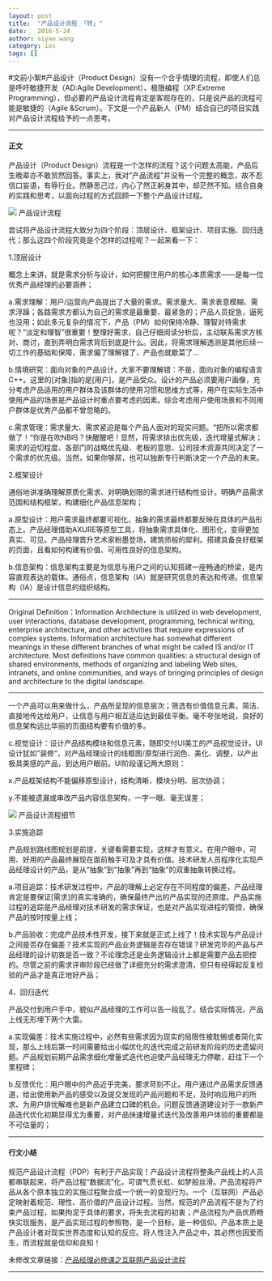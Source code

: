 ```yaml
---
layout: post
title:  "产品设计流程 「转」"
date:   2016-5-24
author: siyao.wang
category: ios
tags: []
---
```



#文前小絮#产品设计（Product Design）没有一个合乎情理的流程，即使人们总是呼吁敏捷开发（AD:Agile Development）、极限编程（XP:Extreme Programming），但必要的产品设计流程肯定是客观存在的，只是说产品的流程可能是敏捷的（Agile &amp;Scrum）。下文是一个产品新人（PM）结合自己的项目实践对产品设计流程给予的一点思考。

---
#### 正文
产品设计（Product Design）流程是一个怎样的流程？这个问题太高能，产品后生晚辈亦不敢贸然回答。事实上，我对“产品流程”并没有一个完整的概念，故不忍信口妄语，有辱行业。然静思己过，内心了然正躬身其中，却茫然不知。结合自身的实践和思考，以面向过程的方式回顾一下整个产品设计过程。


<img src="http://upload-images.jianshu.io/upload_images/656068-c6dd3cc826f9464d.jpg?imageMogr2/auto-orient/strip%7CimageView2/2/w/1240"/>
产品设计流程

尝试将产品设计流程大致分为四个阶段：顶层设计、框架设计、项目实施、回归迭代；那么这四个阶段究竟是个怎样的过程呢？一起来看一下：

1.顶层设计

概念上来讲，就是需求分析与设计，如何把握住用户的核心本质需求——是每一位优秀产品经理的必要涵养；

a.需求理解：用户/运营向产品提出了大量的需求。需求量大、需求表意模糊、需求浮躁；各路需求方都认为自己的需求是最重要、最紧急的；产品人员捉急，逼死也没用；如此多元复杂的情况下，产品（PM）如何保持冷静、理智对待需求呢？“淡定和理智”很重要！整理好需求，自己仔细阅读分析后，主动联系需求方核对、商讨，直到弄明白需求背后到底是什么。因此，将需求理解透测是其他后续一切工作的基础和保障，需求偏了理解错了，产品也就歇菜了...

b.情境研究：面向对象的产品设计，大家不要理解错：不是，面向对象的编程语言C++。这里的[对象]指的是[用户]，是产品受众。设计的产品必须要用户画像，充分考虑产品适用的用户群体及该群体的使用习惯和思维方式等，用户在实际生活中使用产品的场景是产品设计时重点要考虑的因素。综合考虑用户使用场景和不同用户群体是优秀产品都不曾忽略的。

c.需求管理：需求量大、需求紧迫是每个产品人面对的现实问题。“把所以需求都做了！“你是在吹NB吗？快醒醒吧！显然，将需求排出优先级，迭代增量式解决；需求的迫切程度、各部门的战略优先级、老板的意思、公司技术资源共同决定了一个需求的优先级。当然，如果你够屌，也可以独断专行判断决定一个产品的未来。



2.框架设计

通俗地讲准确理解原质化需求、对明确划限的需求进行结构性设计。明确产品需求范围和结构框架，构建细化产品信息架构；

a.原型设计：用户需求最终都要可视化，抽象的需求最终都要反映在具体的产品形态上。产品经理借助AXURE等原型工具，将抽象需求具体化、图形化，变得更加真实、可见。产品经理晋升艺术家粉墨登场，建筑师般的犀利。搭建具备良好框架的页面，且看如何构建有价值、可用性良好的信息架构。

b.信息架构：信息架构主要是为信息与用户之间的认知搭建一座畅通的桥梁，是内容直观表达的载体。通俗点，信息架构（IA）就是研究信息的表达和传递。信息架构（IA）是设计信息的组织结构。

---
Original Definition：Information Architecture is utilized in web development, user interactions, database development, programming, technical writing, enterprise architecture, and other activities that require expressions of complex systems. Information architecture has somewhat different meanings in these different branches of what might be called IS and/or IT architecture. Most definitions have common qualities: a structural design of shared environments, methods of organizing and labeling Web sites, intranets, and online communities, and ways of bringing principles of design and architecture to the digital landscape.

---
一个产品可以用来做什么，产品所呈现的信息层次；筛选有价值信息元素，简洁、直接地传达给用户，让信息与用户相互适应达到最佳平衡。毫不夸张地说，良好的信息架构远比华丽的页面结构要有价值的多。

c.视觉设计：设计产品结构模块和信息元素，随即交付UI美工的产品视觉设计。UI设计犹如”装修“，对产品经理设计的线框图/原型进行润色、美化、调整，以产出极具美感的产品，到达用户眼前。UI阶段谨记两大原则：

x.产品框架结构不能偏移原型设计，结构清晰、模块分明、层次协调；

y.不能被遗漏或串改产品内容信息架构，一字一眼、毫无误差；


<img src="http://upload-images.jianshu.io/upload_images/656068-f2a1c3be5f152813.png?imageMogr2/auto-orient/strip%7CimageView2/2/w/1240"/>
产品设计流程细节



3.实施追踪

产品规划路线图规划是前提，关键看需要实现，这样才有意义。在用户眼中，可用、好用的产品最终展现在面前触手可及才具有价值。技术研发人员程序化实现产品经理设计的产品，是从“抽象”到“抽象”再到“抽象”的双重抽象转换过程。

a.项目追踪：技术研发过程中，产品的理解上必定存在不同程度的偏差，产品经理肯定是要保证[需求]的真实准确的，确保最终产出的产品实现的还原度。产品实施过程的追踪是产品经理对技术研发的需求保证，也是对产品实现进程的管控，确保产品的按时按量上线；

b.产品验收：完成产品技术性开发，接下来就是正式上线了！技术实现与产品设计之间是否存在偏差？技术实现的产品业务逻辑是否存在错误？研发完毕的产品与产品经理的设计初衷是否一致？不论理念还是业务逻辑设计上都是需要产品去把控的。尽管之前的需求评审阶段已经做了详细充分的需求澄清，但只有经得起反复检验的产品才是真正地好产品；

4、回归迭代

产品交付到用户手中，貌似产品经理的工作可以告一段乱了。结合实际情况，产品上线无形埋下两个大雷。

a.实现偏差：技术实施过程中，必然有些需求因为现实的局限性被耽搁或者简化实现，那么上线后第一时间需要给出小幅优化的迭代完成之前研发阶段的历史遗留问题。产品规划前期产品需求细化增量式迭代也迫使产品经理无力停歇，赶往下一个里程碑；

b.反馈优化：用户眼中的产品近乎完美，要求苛刻不止。用户通过产品需求反馈通道，给出使用新产品的感受以及提交发现的产品问题和不足，及时响应用户的所求、为用户排忧解难也是新产品建立口碑的机会。问题反馈通道建设对于一款新产品迭代优化初期显得尤为重要，对产品快速增量式迭代及改善用户体验的重要都是不可估量的；

---
#### 行文小结
规范产品设计流程（PDP）有利于产品实现！产品设计流程将整条产品线上的人员都串联起来，将产品过程“数据流”化，可谓气贯长虹、如梦般丝滑。产品流程将产品从各个原本独立的实施过程聚合成一个统一的变现行为。一个（互联网）产品必定映射着规范、理性、高价值的产品设计过程。当然，规范的产品流程不是为了约束产品过程，如果拘泥于具体的要求，将失去流程的初衷；产品流程为产品优质畅快实现服务，是产品实现过程的参照物，是一个目标，是一种信仰。产品本质上是产品设计者对现实世界态度和认知的反应。将人性注入产品之中，其必然也因爱而生，而流程就是信仰和良知！

未修改文章链接：[产品经理必修课之互联网产品设计流程](http://www.jianshu.com/p/c0e2c682ce0a)

---